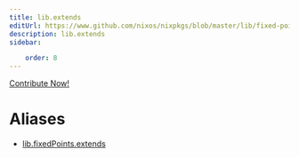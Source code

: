 ```yaml
---
title: lib.extends
editUrl: https://www.github.com/nixos/nixpkgs/blob/master/lib/fixed-points.nix#L99C13
description: lib.extends
sidebar:

    order: 8
---
```


<a href="https://www.github.com/nixos/nixpkgs/blob/master/lib/fixed-points.nix#L99C13">Contribute Now!</a>


# Aliases

- [lib.fixedPoints.extends](reference/lib/fixedPoints/lib-fixedPoints-extends)


